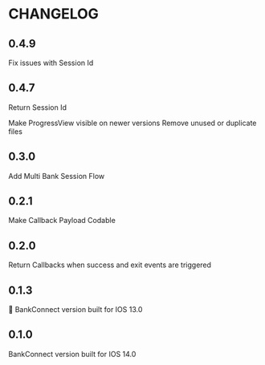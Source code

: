 #  CHANGELOG

## 0.4.9

Fix issues with Session Id

## 0.4.7

Return Session Id

Make ProgressView visible on newer versions
Remove unused or duplicate files


## 0.3.0

Add Multi Bank Session Flow


## 0.2.1

Make Callback Payload Codable


## 0.2.0

Return Callbacks when success and exit events are triggered


## 0.1.3

BankConnect version built for IOS 13.0


## 0.1.0

BankConnect version built for IOS 14.0
